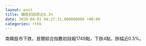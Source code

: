 ```yaml
---
layout: post
title: 韓股初段跌近0.3%
date: 2020-04-01 08:27:31.000000000 +08:00
categories: rthk
---
```


南韓股市下跌，首爾綜合指數初段報1749點，下跌4點，跌幅近0.3%。
